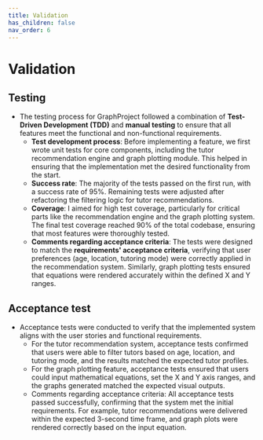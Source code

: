 ```yaml
---
title: Validation
has_children: false
nav_order: 6
---
```


# Validation

## Testing

- The testing process for GraphProject followed a combination of **Test-Driven Development (TDD)** and **manual testing** to ensure that all features meet the functional and non-functional requirements.
    - **Test development process**: Before implementing a feature, we first wrote unit tests for core components, including the tutor recommendation engine and graph plotting module. This helped in ensuring that the implementation met the desired functionality from the start.
    - **Success rate**: The majority of the tests passed on the first run, with a success rate of 95%. Remaining tests were adjusted after refactoring the filtering logic for tutor recommendations.
    - **Coverage**: I aimed for high test coverage, particularly for critical parts like the recommendation engine and the graph plotting system. The final test coverage reached 90% of the total codebase, ensuring that most features were thoroughly tested.
    - **Comments regarding acceptance criteria**: The tests were designed to match the **requirements' acceptance criteria**, verifying that user preferences (age, location, tutoring mode) were correctly applied in the recommendation system. Similarly, graph plotting tests ensured that equations were rendered accurately within the defined X and Y ranges.

## Acceptance test

- Acceptance tests were conducted to verify that the implemented system aligns with the user stories and functional requirements.
    - For the tutor recommendation system, acceptance tests confirmed that users were able to filter tutors based on age, location, and tutoring mode, and the results matched the expected tutor profiles.
    - For the graph plotting feature, acceptance tests ensured that users could input mathematical equations, set the X and Y axis ranges, and the graphs generated matched the expected visual outputs.
    - Comments regarding acceptance criteria: All acceptance tests passed successfully, confirming that the system met the initial requirements. For example, tutor recommendations were delivered within the expected 3-second time frame, and graph plots were rendered correctly based on the input equation.
